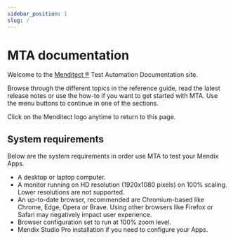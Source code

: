 ```yaml
---
sidebar_position: 1
slug: /
---
```

 
# MTA documentation

Welcome to the [Menditect ®](https://menditect.com) Test Automation Documentation site.

Browse through the different topics in the reference guide, read the latest release notes or use the how-to if you want to get started with MTA.
Use the menu buttons to continue in one of the sections.

Click on the Menditect logo anytime to return to this page.

## System requirements

Below are the system requirements in order use MTA to test your Mendix Apps. 
- A desktop or laptop computer.
- A monitor running on HD resolution (1920x1080 pixels) on 100% scaling. Lower resolutions are not supported.  
- An up-to-date browser, recommended are Chromium-based like Chrome, Edge, Opera or Brave. Using other browsers like Firefox or Safari may negatively impact user experience.
- Browser configuration set to run at 100% zoom level.
- Mendix Studio Pro installation if you need to configure your Apps.
